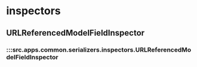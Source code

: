 # inspectors

## URLReferencedModelFieldInspector

### :::src.apps.common.serializers.inspectors.URLReferencedModelFieldInspector

